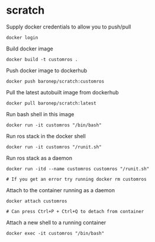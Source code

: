 # scratch

Supply docker credentials to allow you to push/pull
```
docker login
```

Build docker image
```
docker build -t customros .
```

Push docker image to dockerhub
```
docker push baronep/scratch:customros
```

Pull the latest autobuilt image from dockerhub
```
docker pull baronep/scratch:latest
```

Run bash shell in this image
```
docker run -it customros "/bin/bash"
```

Run ros stack in the docker shell
```
docker run -it customros "/runit.sh"
```

Run ros stack as a daemon
```
docker run -itd --name customros customros "/runit.sh"

# If you get an error try running docker rm customros
```

Attach to the container running as a daemon
```
docker attach customros

# Can press Ctrl+P + Ctrl+Q to detach from container
```

Attach a new shell to a running container
```
docker exec -it customros "/bin/bash"
```
